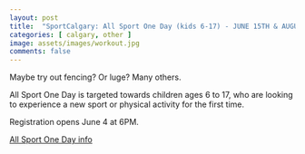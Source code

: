 ```yaml
---
layout: post
title:  "SportCalgary: All Sport One Day (kids 6-17) - JUNE 15TH & AUGUST 17TH, 2024. Registration opens June 4 at 6PM"
categories: [ calgary, other ]
image: assets/images/workout.jpg
comments: false
---
```


Maybe try out fencing?  Or luge?  Many others.

All Sport One Day is targeted towards children ages 6 to 17, who are looking to experience a new sport or physical activity for the first time.

Registration opens June 4 at 6PM.

[All Sport One Day info](https://sportcalgary.ca/all-sport-one-day)
